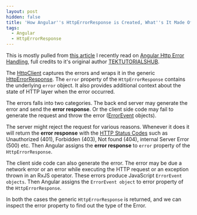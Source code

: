 ```yaml
---
layout: post
hidden: false
title: 'How Angular''s HttpErrorResponse is Created, What''s It Made Of?'
tags:
  - Angular
  - HttpErrorResponse
---
```

This is mostly pulled from [this article](https://www.tektutorialshub.com/angular/angular-http-error-handling/) I recently read on [Angular Http Error Handling](https://www.tektutorialshub.com/angular/angular-http-error-handling/), full credits to it's original author [TEKTUTORIALSHUB](https://www.tektutorialshub.com/).

The [HttpClient](https://angular.io/guide/http) captures the errors and wraps it in the generic [HttpErrorResponse](https://angular.io/api/common/http/HttpErrorResponse). The `error` property of the `HttpErrorResponse` contains the underlying `error` object. It also provides additional context about the state of HTTP layer when the error occurred.

The errors falls into two categories. The back end server may generate the error and send the **error response**. Or the client side code may fail to generate the request and throw the error ([ErrorEvent](https://developer.mozilla.org/en-US/docs/Web/API/ErrorEvent) objects).

The server might reject the request for various reasons. Whenever it does it will return the **error response** with the [HTTP Status Codes](https://en.wikipedia.org/wiki/List_of_HTTP_status_codes) such as Unauthorized (401), Forbidden (403), Not found (404), internal Server Error (500) etc. Then Angular assigns the **error response** to `error` property of the `HttpErrorResponse`.

The client side code can also generate the error. The error may be due a network error or an error while executing the HTTP request or an exception thrown in an RxJS operator. These errors produce JavaScript `ErrorEvent objects`. Then Angular assigns the `ErrorEvent object` to error property of the `HttpErrorResponse`.

In both the cases the generic `HttpErrorResponse` is returned, and we can inspect the error property to find out the type of the Error.
